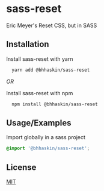 # sass-reset
Eric Meyer's Reset CSS, but in SASS

## Installation

Install sass-reset with yarn

```bash
  yarn add @bhhaskin/sass-reset
```
    
_OR_

Install sass-reset with npm

```bash
  npm install @bhhaskin/sass-reset
```
    
## Usage/Examples
Import globally in a sass project

```scss
@import '@bhhaskin/sass-reset';
```
## License

[MIT](https://choosealicense.com/licenses/mit/)

